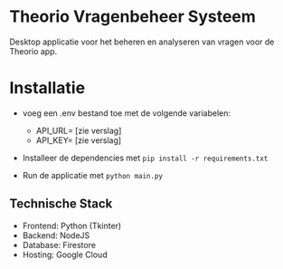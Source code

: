 # Theorio Vragenbeheer Systeem
Desktop applicatie voor het beheren en analyseren van vragen voor de Theorio app.

# Installatie
- voeg een .env bestand toe met de volgende variabelen:
  - API_URL= [zie verslag]
  - API_KEY= [zie verslag]

- Installeer de dependencies met `pip install -r requirements.txt`

- Run de applicatie met `python main.py`

## Technische Stack
- Frontend: Python (Tkinter)
- Backend: NodeJS
- Database: Firestore
- Hosting: Google Cloud